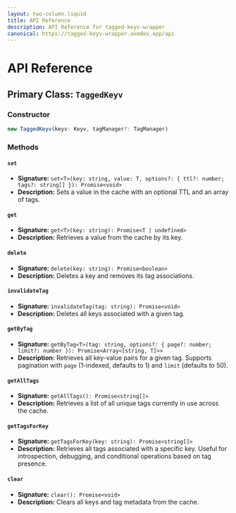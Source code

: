 ```yaml
---
layout: two-column.liquid
title: API Reference
description: API Reference for tagged-keyv-wrapper
canonical: https://tagged-keyv-wrapper.axmdev.app/api
---
```


# API Reference

## Primary Class: `TaggedKeyv`

### Constructor

```typescript
new TaggedKeyv(keyv: Keyv, tagManager?: TagManager)
```

### Methods

#### `set`

-   **Signature:** `set<T>(key: string, value: T, options?: { ttl?: number; tags?: string[] }): Promise<void>`
-   **Description:** Sets a value in the cache with an optional TTL and an array of tags.

#### `get`

-   **Signature:** `get<T>(key: string): Promise<T | undefined>`
-   **Description:** Retrieves a value from the cache by its key.

#### `delete`

-   **Signature:** `delete(key: string): Promise<boolean>`
-   **Description:** Deletes a key and removes its tag associations.

#### `invalidateTag`

-   **Signature:** `invalidateTag(tag: string): Promise<void>`
-   **Description:** Deletes all keys associated with a given tag.

#### `getByTag`

-   **Signature:** `getByTag<T>(tag: string, options?: { page?: number; limit?: number }): Promise<Array<[string, T]>>`
-   **Description:** Retrieves all key-value pairs for a given tag. Supports pagination with `page` (1-indexed, defaults to 1) and `limit` (defaults to 50).

#### `getAllTags`

-   **Signature:** `getAllTags(): Promise<string[]>`
-   **Description:** Retrieves a list of all unique tags currently in use across the cache.

#### `getTagsForKey`

-   **Signature:** `getTagsForKey(key: string): Promise<string[]>`
-   **Description:** Retrieves all tags associated with a specific key. Useful for introspection, debugging, and conditional operations based on tag presence.

#### `clear`

-   **Signature:** `clear(): Promise<void>`
-   **Description:** Clears all keys and tag metadata from the cache.
